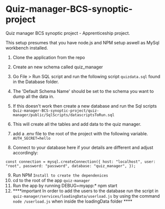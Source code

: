 # Quiz-manager-BCS-synoptic-project

Quiz manager BCS synoptic project - Apprenticeship project.

This setup presumes that you have node.js and NPM setup aswell as MySql workbench installed.

1. Clone the application from the repo
2. Create an new schema called quiz_manager
3. Go File > Run SQL script and run the following script `quizdata.sql` found in the Database folder.
4. The 'Default Schema Name' should be set to the schema you want to dump all the data in. 
5. If this doesn't work then create a new database and run the Sql scripts `Quiz-manager-BCS-synoptic-project/quiz-manager/public/SqlScripts/datascriptsToRun.sql` 
6. This will create all the tables and add data to the quiz manager.

7. add a .env file to the root of the project with the following variable.
`AUTH_SECRET=hello`

8. Connect to your database here if your details are different and adjust accordingly:

`const connection = mysql.createConnection({
  host: "localhost",
  user: "root",
  password: "password",
  database: "quiz_manager",
});`

9. Run NPM `Install to create the dependenices`
10. cd to the root of the app `quiz-manager`
11. Run the app by running DEBUG=myapp:* npm start   
12. ****important In order to add the users to the database run the script in `quiz-manager/services/loadingData/userload.js` by using the command `node /userload.js` when inside the loadingData folder ****
